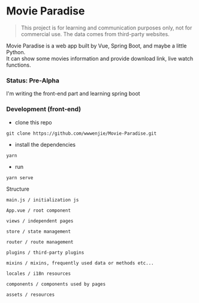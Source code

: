 # Movie Paradise

> This project is for learning and communication purposes only, not for commercial use. The data comes from third-party websites.

Movie Paradise is a web app built by Vue, Spring Boot, and maybe a little Python.  
It can show some movies information and provide download link, live watch functions.  

### Status: Pre-Alpha
I'm writing the front-end part and learning spring boot

### Development (front-end)
- clone this repo
```
git clone https://github.com/wwwenjie/Movie-Paradise.git
```
- install the dependencies
```
yarn
```
- run
```
yarn serve
```
Structure
```
main.js / initialization js

App.vue / root component

views / independent pages

store / state management

router / route management

plugins / third-party plugins

mixins / mixins, frequently used data or methods etc...

locales / i18n resources

components / components used by pages

assets / resources
```

